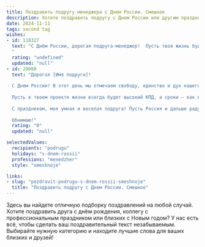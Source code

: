 ```yaml
---
title: Поздравить подругу менеджера с Днем России. Смешное
description: Хотите поздравить подругу с Днем России или другим праздником? Наш ИИ создаст незабываемое поздравление, а вы обязательно выделитесь среди других.  
date: 2024-11-11
tags: second tag
wishes:
- id: 118327
  text: "С Днём России, дорогая подруга-менеджер!  Пусть твоя жизнь будет такой же упорядоченной и эффективной, как идеально составленный план проекта, но при этом такой же яркой и незабываемой, как внезапный корпоратив с бесплатным шампанским!  Желаю тебе море позитива, успехов в работе (только без переработок!) и чтобы все твои планы сбывались, даже самые смелые и безумные! Ура!
  "
  rating: "undefined"
  updated: "null"
- id: 28088
  text: "Дорогая [Имя подруги]!
  
  С Днем России! В этот день мы отмечаем свободу, единство и дух нашего великого народа. Как опытный менеджер, ты знаешь, что добиться успеха можно только с командой, так что давай вместе отмечать этот праздник и вдохновляться на новые свершения!
  
  Пусть в твоем проекте жизни всегда будет высокий КПД, а сроки — как в сказке: всегда золотые! Желаю тебе, чтобы твоя карьера развивалась так же стремительно, как наш народ движется к светлому будущему, и чтобы подчиненные выполняли все задачи с одним лишь вопросом — «Когда же мы отпразднуем это!».
  
  С праздником, моя умная и веселая подруга! Пусть Россия и дальше радует нас своими возможностями, а ты продолжай вдохновлять всех вокруг своим чувством юмора и энергией!
  
  Обнимаю!"
  rating: "0"
  updated: "null"

selectedValues:
  recipients: "podrugu"
  holidays: "s-dnem-rossii"
  professions: "menedzher"
  style: "smeshnoje"

links:
- slug: "pozdravit-podrugu-s-dnem-rossii-smeshnoje"
  title: "Поздравить подругу с Днем России. Смешное"
---
```


Здесь вы найдете отличную подборку поздравлений на любой случай. 
Хотите поздравить друга с днём рождения, коллегу с профессиональным праздником или близких с Новым годом? У нас есть всё, чтобы сделать ваш поздравительный текст незабываемым. Выбирайте нужную категорию и находите лучшие слова для ваших близких и друзей!
